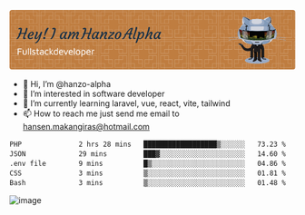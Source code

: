 ![Header](./github-header-image.png)

- 👋 Hi, I’m @hanzo-alpha
- 👀 I’m interested in software developer
- 🌱 I’m currently learning laravel, vue, react, vite, tailwind
- 📫 How to reach me just send me email to hansen.makangiras@hotmail.com 

<!---
hanzo-alpha/hanzo-alpha is a ✨ special ✨ repository because its `README.md` (this file) appears on your GitHub profile.
You can click the Preview link to take a look at your changes.
--->

<!--START_SECTION:waka-->

```txt
PHP              2 hrs 28 mins   ██████████████████▒░░░░░░   73.23 %
JSON             29 mins         ███▓░░░░░░░░░░░░░░░░░░░░░   14.60 %
.env file        9 mins          █▒░░░░░░░░░░░░░░░░░░░░░░░   04.86 %
CSS              3 mins          ▒░░░░░░░░░░░░░░░░░░░░░░░░   01.81 %
Bash             3 mins          ▒░░░░░░░░░░░░░░░░░░░░░░░░   01.48 %
```

<!--END_SECTION:waka-->

![image](https://github.com/hanzo-alpha/hanzo-alpha/assets/111342797/c4bd2977-6123-4017-8652-6e166259b484)

